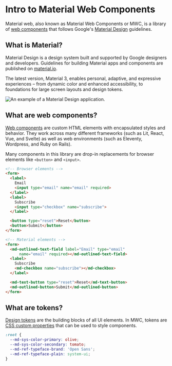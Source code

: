 <!-- catalog-only-start --><!-- ---
name: Introduction
title: Introduction
order: 1
-----><!-- catalog-only-end -->

# Intro to Material Web Components

<!-- go/mwc-intro -->

<!--*
# Document freshness: For more information, see go/fresh-source.
freshness: { owner: 'lizmitchell' reviewed: '2024-03-27' }
*-->

Material web, also known as Material Web Components or MWC, is a library of
[web components](https://developer.mozilla.org/en-US/docs/Web/API/Web_components)<!-- {.external} -->
that follows Google's [Material Design](https://material.io/)<!-- {.external} -->
guidelines.

<!-- [TOC] -->

## What is Material?

Material Design is a design system built and supported by Google designers and
developers. Guidelines for building Material apps and components are published
on [material.io](https://material.io)<!-- {.external} -->.

The latest version, Material 3, enables personal, adaptive, and expressive
experiences – from dynamic color and enhanced accessibility, to foundations for
large screen layouts and design tokens.

![An example of a Material Design application.](images/what-is-material.png "What is Material?")

## What are web components?

[Web components](https://developer.mozilla.org/en-US/docs/Web/API/Web_components)<!-- {.external} -->
are custom HTML elements with encapsulated styles and behavior. They work across
many different frameworks (such as Lit, React, Vue, and Svelte) as well as web
environments (such as Eleventy, Wordpress, and Ruby on Rails).

Many components in
this library are drop-in replacements for browser elements like `<button>` and `<input>`.

```html
<!-- Browser elements -->
<form>
  <label>
    Email
    <input type="email" name="email" required>
  </label>
  <label>
    Subscribe
    <input type="checkbox" name="subscribe">
  </label>

  <button type="reset">Reset</button>
  <button>Submit</button>
</form>

<!-- Material elements -->
<form>
  <md-outlined-text-field label="Email" type="email"
      name="email" required></md-outlined-text-field>
  <label>
    Subscribe
    <md-checkbox name="subscribe"></md-checkbox>
  </label>

  <md-text-button type="reset">Reset</md-text-button>
  <md-outlined-button>Submit</md-outlined-button>
</form>
```

## What are tokens?

[Design tokens](https://m3.material.io/foundations/design-tokens/overview)<!-- {.external} -->
are the building blocks of all UI elements. In MWC, tokens are
[CSS custom properties](https://developer.mozilla.org/en-US/docs/Web/CSS/--*)
that can be used to style components.

```css
:root {
  --md-sys-color-primary: olive;
  --md-sys-color-secondary: tomato;
  --md-ref-typeface-brand: 'Open Sans';
  --md-ref-typeface-plain: system-ui;
}
```

<!--#include file="../googlers/intro-who-should-use-mwc.md" -->
